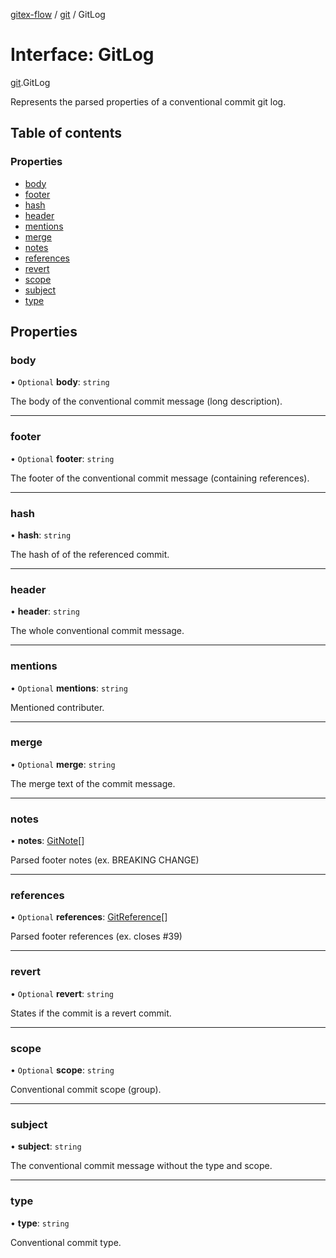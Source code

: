 [gitex-flow](../README.md) / [git](../modules/git.md) / GitLog

# Interface: GitLog

[git](../modules/git.md).GitLog

Represents the parsed properties of a conventional commit git log.

## Table of contents

### Properties

- [body](git.gitlog.md#body)
- [footer](git.gitlog.md#footer)
- [hash](git.gitlog.md#hash)
- [header](git.gitlog.md#header)
- [mentions](git.gitlog.md#mentions)
- [merge](git.gitlog.md#merge)
- [notes](git.gitlog.md#notes)
- [references](git.gitlog.md#references)
- [revert](git.gitlog.md#revert)
- [scope](git.gitlog.md#scope)
- [subject](git.gitlog.md#subject)
- [type](git.gitlog.md#type)

## Properties

### body

• `Optional` **body**: `string`

The body of the conventional commit message (long description).

___

### footer

• `Optional` **footer**: `string`

The footer of the conventional commit message (containing references).

___

### hash

• **hash**: `string`

The hash of of the referenced commit.

___

### header

• **header**: `string`

The whole conventional commit message.

___

### mentions

• `Optional` **mentions**: `string`

Mentioned contributer.

___

### merge

• `Optional` **merge**: `string`

The merge text of the commit message.

___

### notes

• **notes**: [GitNote](git.gitnote.md)[]

Parsed footer notes (ex. BREAKING CHANGE)

___

### references

• `Optional` **references**: [GitReference](git.gitreference.md)[]

Parsed footer references (ex. closes #39)

___

### revert

• `Optional` **revert**: `string`

States if the commit is a revert commit.

___

### scope

• `Optional` **scope**: `string`

Conventional commit scope (group).

___

### subject

• **subject**: `string`

The conventional commit message without the type and scope.

___

### type

• **type**: `string`

Conventional commit type.
